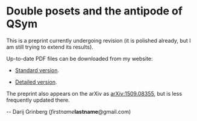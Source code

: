 # Double posets and the antipode of QSym

This is a preprint currently undergoing revision (it is polished already, but I am still trying to extend its results).

Up-to-date PDF files can be downloaded from my website:

- [Standard version](http://www.cip.ifi.lmu.de/~grinberg/algebra/dp-abstr.pdf).

- [Detailed version](http://www.cip.ifi.lmu.de/~grinberg/algebra/dp-abstr-long.pdf).

The preprint also appears on the arXiv as [arXiv:1509.08355](https://arxiv.org/abs/1509.08355), but is less frequently updated there.

-- Darij Grinberg (*firstname***lastname**@gmail.com)
